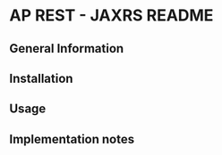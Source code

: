 # AP REST - JAXRS README

## General Information

## Installation

## Usage

## Implementation notes

